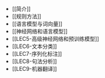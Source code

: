 - [[简介]]
- [[规则方法]]
- [[语言模型与词向量]]
- [[神经网络和语言模型]]
- [[LEC5-高级神经网络和预训练模型]]
- [[LEC6-文本分类]]
- [[LEC7-序列化标注]]
- [[LEC8-句法分析]]
- [[LEC9-机器翻译]]